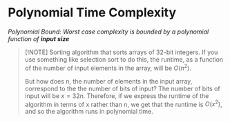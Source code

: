 # Polynomial Time Complexity
_Polynomial Bound: Worst case complexity is bounded by a polynomial function of **input size**_
> [!NOTE] Sorting algorithm that sorts arrays of 32-bit integers. 
> If you use something like selection sort to do this, the runtime, as a function of the number of input elements in the array, will be $O(n^2)$. 
> 
> But how does n, the number of elements in the input array, correspond to the the number of bits of input? The number of bits of input will be $x = 32n$. Therefore, if we express the runtime of the algorithm in terms of x rather than n, we get that the runtime is $O(x^2)$, and so the algorithm runs in polynomial time.
